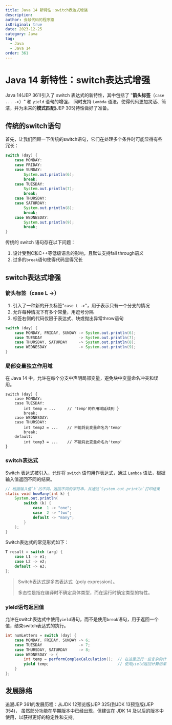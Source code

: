 ```yaml
---
title: Java 14 新特性：switch表达式增强
description:
author: 会敲代码的程序猿
isOriginal: true
date: 2023-12-25
category: Java
tag:
  - Java
  - Java 14
order: 361
---
```


# Java 14 新特性：switch表达式增强

Java 14(JEP 361)引入了 switch 表达式的新特性，其中包括了 "**箭头标签**（`case ... ->`）" 和 `yield` 语句的增强，
同时支持 `Lambda` 语法，使得代码更加灵活、简洁，并为未来的**模式匹配**(JEP 305)特性做好了准备。

## 传统的switch语句

首先，让我们回顾一下传统的switch语句，它们在处理多个条件时可能显得有些冗长：

```java
switch (day) {
    case MONDAY:
    case FRIDAY:
    case SUNDAY:
        System.out.println(6);
        break;
    case TUESDAY:
        System.out.println(7);
        break;
    case THURSDAY:
    case SATURDAY:
        System.out.println(8);
        break;
    case WEDNESDAY:
        System.out.println(9);
        break;
}
```

传统的 switch 语句存在以下问题：

1. 设计受到C和C++等低级语言的影响，且默认支持fall through语义
2. 过多的`break`语句使得代码显得冗长

## switch表达式增强

### 箭头标签（case L ->）

1. 引入了一种新的开关标签"`case L ->`"，用于表示只有一个分支的情况
2. 允许每种情况下有多个常量，用逗号分隔
3. 标签右侧的代码仅限于表达式、块或抛出异常throw语句

```java
switch (day) {
    case MONDAY, FRIDAY, SUNDAY -> System.out.println(6);
    case TUESDAY                -> System.out.println(7);
    case THURSDAY, SATURDAY     -> System.out.println(8);
    case WEDNESDAY              -> System.out.println(9);
}
```

### 局部变量独立作用域

在 Java 14 中，允许在每个分支中声明局部变量，避免块中变量命名冲突和误用。

```
switch (day) {
    case MONDAY:
    case TUESDAY:
        int temp = ...     // 'temp'的作用域延续到 }
        break;
    case WEDNESDAY:
    case THURSDAY:
        int temp2 = ...    // 不能将此变量命名为'temp'
        break;
    default:
        int temp3 = ...    // 不能将此变量命名为'temp'
}
```

### switch表达式

Switch 表达式被引入，允许将 `switch` 语句用作表达式，通过 `Lambda` 语法，根据输入值返回不同的结果。

```java
// 根据输入值`k`的不同，返回不同的字符串，并通过`System.out.println`打印结果
static void howMany(int k) {
    System.out.println(
        switch (k) {
            case  1 -> "one";
            case  2 -> "two";
            default -> "many";
        }
    );
}
```

Switch表达式的常见形式如下：

```java
T result = switch (arg) {
    case L1 -> e1;
    case L2 -> e2;
    default -> e3;
};
```

> Switch表达式是多态表达式（poly expression）。
>
> 多态性是指在编译时不确定具体类型，而在运行时确定类型的特性。

### yield语句返回值

允许在switch表达式中使用`yield`语句，而不是使用`break`语句，用于返回一个值，结束switch表达式的执行。

```java
int numLetters = switch (day) {
    case MONDAY, FRIDAY, SUNDAY -> 6;
    case TUESDAY                -> 7;
    case THURSDAY, SATURDAY     -> 8;
    case WEDNESDAY -> {
        int temp = performComplexCalculation();  // 在这里进行一些复杂的计算
        yield temp;                              // 使用yield返回计算结果
    }
};
```

## 发展脉络

追溯JEP 361的发展历程：从JDK 12预览版(JEP 325)到JDK 13预览版(JEP 354)，
虽然部分功能在早期版本中已经出现，但建议在 JDK 14 及以后的版本中使用，以获得更好的稳定性和支持。
